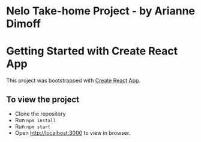# Nelo Take-home Project - by Arianne Dimoff

# Getting Started with Create React App

This project was bootstrapped with [Create React App](https://github.com/facebook/create-react-app).

## To view the project
- Clone the repository
- Run `npm install`
- Run `npm start`
- Open [http://localhost:3000](http://localhost:3000) to view in browser.

